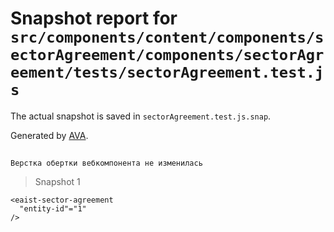 # Snapshot report for `src/components/content/components/sectorAgreement/components/sectorAgreement/tests/sectorAgreement.test.js`

The actual snapshot is saved in `sectorAgreement.test.js.snap`.

Generated by [AVA](https://avajs.dev).

## 
    Верстка обертки вебкомпонента не изменилась


> Snapshot 1

    <eaist-sector-agreement
      "entity-id"="1"
    />
